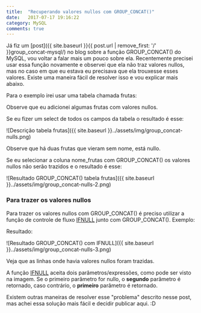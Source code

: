 ```yaml
---
title:  "Recuperando valores nullos com GROUP_CONCAT()"
date:   2017-07-17 19:16:22
category: MySQL
comments: true
---
```


Já fiz um [post]({{ site.baseurl }}{{ post.url | remove_first: '/' }}group_concat-mysql/) no blog sobre a função <span class="code">GROUP_CONCAT()</span> do MySQL, vou voltar a falar mais um pouco sobre ela. Recentemente precisei usar essa função novamente e observei que ela não traz valores nullos, mas no caso em que eu estava eu precisava que ela trouxesse esses valores. Existe uma maneira fácil de resolver isso e vou explicar mais abaixo. 

Para o exemplo irei usar uma tabela chamada <span class="code">frutas</span>:

<script src="https://gist.github.com/LeandroLS/2c6fd57c35c2ede05c553b87418b0677.js"></script>

Observe que eu adicionei algumas frutas com valores nullos.

Se eu fizer um select de todos os campos da tabela o resultado é esse:

![Descrição tabela frutas]({{ site.baseurl }}../assets/img/group_concat-nulls.png)

Observe que há duas frutas que vieram sem nome, está nullo. 

Se eu selecionar a coluna <span class="code">nome_frutas</span> com <span class="code">GROUP_CONCAT()</span> os valores nullos não serão trazidos e o resultado é esse:

![Resultado GROUP_CONCAT() tabela frutas]({{ site.baseurl }}../assets/img/group_concat-nulls-2.png)

### Para trazer os valores nullos

Para trazer os valores nullos com <span class="code">GROUP_CONCAT()</span> é preciso utilizar a função de controle de fluxo <span class="code">[IFNULL](https://dev.mysql.com/doc/refman/5.7/en/control-flow-functions.html#function_ifnull)</span> junto com <span class="code">GROUP_CONCAT()</span>. Exemplo:

<script src="https://gist.github.com/LeandroLS/54f4cc8aa411b48eac45e4eb4c7ed29d.js"></script> 

Resultado:

![Resultado GROUP_CONCAT() com IFNULL]({{ site.baseurl }}../assets/img/group_concat-nulls-3.png)

Veja que as linhas onde havia valores nullos foram trazidas.

A função <span class="code">[IFNULL](https://dev.mysql.com/doc/refman/5.7/en/control-flow-functions.html#function_ifnull)</span> aceita dois parâmetros/expressões, como pode ser visto na imagem. Se o primeiro parâmetro for nullo, o __segundo__ parâmetro é retornado, caso contrário, o __primeiro__ parâmetro é retornado. 

Existem outras maneiras de resolver esse "problema" descrito nesse post, mas achei essa solução mais fácil e decidir publicar aqui. :D






